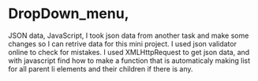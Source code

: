 # DropDown_menu,
JSON data, JavaScript,
I took json data from another task and make some changes so I can retrive data for this mini project. I used json validator online to check for mistakes.
I used XMLHttpRequest to get json data, and with javascript find how to make a function that is automaticaly making list for all parent li elements and their children if there is any.
  
